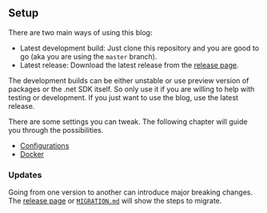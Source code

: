 ## Setup

There are two main ways of using this blog:
* Latest development build: Just clone this repository and you are good to go (aka you are using the `master` branch).
* Latest release: Download the latest release from the [release page](https://github.com/linkdotnet/Blog/releases).

The development builds can be either unstable or use preview version of packages or the .net SDK itself. So only use it if you are willing to help with testing or development.
If you just want to use the blog, use the latest release.

There are some settings you can tweak. The following chapter will guide you
through the possibilities.

-   [Configurations](Configuration.md)
-   [Docker](Docker.md)

### Updates
Going from one version to another can introduce major breaking changes. The [release page](https://github.com/linkdotnet/Blog/releases) or [`MIGRATION.md`](../../MIGRATION.md) will show the steps to migrate.